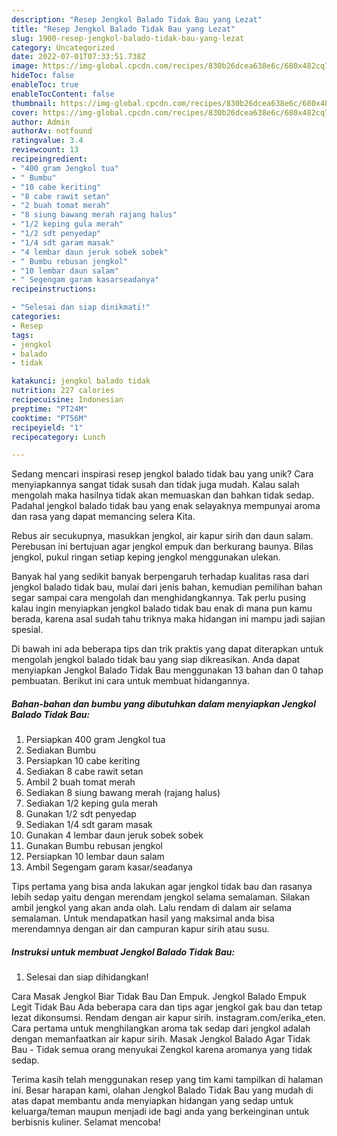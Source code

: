 ```yaml
---
description: "Resep Jengkol Balado Tidak Bau yang Lezat"
title: "Resep Jengkol Balado Tidak Bau yang Lezat"
slug: 1900-resep-jengkol-balado-tidak-bau-yang-lezat
category: Uncategorized
date: 2022-07-01T07:33:51.738Z
image: https://img-global.cpcdn.com/recipes/830b26dcea638e6c/680x482cq70/jengkol-balado-tidak-bau-foto-resep-utama.jpg
hideToc: false
enableToc: true
enableTocContent: false
thumbnail: https://img-global.cpcdn.com/recipes/830b26dcea638e6c/680x482cq70/jengkol-balado-tidak-bau-foto-resep-utama.jpg
cover: https://img-global.cpcdn.com/recipes/830b26dcea638e6c/680x482cq70/jengkol-balado-tidak-bau-foto-resep-utama.jpg
author: Admin
authorAv: notfound
ratingvalue: 3.4
reviewcount: 13
recipeingredient:
- "400 gram Jengkol tua"
- " Bumbu"
- "10 cabe keriting"
- "8 cabe rawit setan"
- "2 buah tomat merah"
- "8 siung bawang merah rajang halus"
- "1/2 keping gula merah"
- "1/2 sdt penyedap"
- "1/4 sdt garam masak"
- "4 lembar daun jeruk sobek sobek"
- " Bumbu rebusan jengkol"
- "10 lembar daun salam"
- " Segengam garam kasarseadanya"
recipeinstructions:

- "Selesai dan siap dinikmati!"
categories:
- Resep
tags:
- jengkol
- balado
- tidak

katakunci: jengkol balado tidak 
nutrition: 227 calories
recipecuisine: Indonesian
preptime: "PT24M"
cooktime: "PT56M"
recipeyield: "1"
recipecategory: Lunch

---
```





Sedang mencari inspirasi resep jengkol balado tidak bau yang unik? Cara menyiapkannya sangat tidak susah dan tidak juga mudah. Kalau salah mengolah maka hasilnya tidak akan memuaskan dan bahkan tidak sedap. Padahal jengkol balado tidak bau yang enak selayaknya mempunyai aroma dan rasa yang dapat memancing selera Kita.





Rebus air secukupnya, masukkan jengkol, air kapur sirih dan daun salam. Perebusan ini bertujuan agar jengkol empuk dan berkurang baunya. Bilas jengkol, pukul ringan setiap keping jengkol menggunakan ulekan.

Banyak hal yang sedikit banyak berpengaruh terhadap kualitas rasa dari jengkol balado tidak bau, mulai dari jenis bahan, kemudian pemilihan bahan segar sampai cara mengolah dan menghidangkannya. Tak perlu pusing kalau ingin menyiapkan jengkol balado tidak bau enak di mana pun kamu berada, karena asal sudah tahu triknya maka hidangan ini mampu jadi sajian spesial.






Di bawah ini ada beberapa tips dan trik praktis yang dapat diterapkan untuk mengolah jengkol balado tidak bau yang siap dikreasikan. Anda dapat menyiapkan Jengkol Balado Tidak Bau menggunakan 13 bahan dan 0 tahap pembuatan. Berikut ini cara untuk membuat hidangannya.

<!--inarticleads1-->

##### Bahan-bahan dan bumbu yang dibutuhkan dalam menyiapkan Jengkol Balado Tidak Bau:

1. Persiapkan 400 gram Jengkol tua
1. Sediakan  Bumbu
1. Persiapkan 10 cabe keriting
1. Sediakan 8 cabe rawit setan
1. Ambil 2 buah tomat merah
1. Sediakan 8 siung bawang merah (rajang halus)
1. Sediakan 1/2 keping gula merah
1. Gunakan 1/2 sdt penyedap
1. Sediakan 1/4 sdt garam masak
1. Gunakan 4 lembar daun jeruk sobek sobek
1. Gunakan  Bumbu rebusan jengkol
1. Persiapkan 10 lembar daun salam
1. Ambil  Segengam garam kasar/seadanya


Tips pertama yang bisa anda lakukan agar jengkol tidak bau dan rasanya lebih sedap yaitu dengan merendam jengkol selama semalaman. Silakan ambil jengkol yang akan anda olah. Lalu rendam di dalam air selama semalaman. Untuk mendapatkan hasil yang maksimal anda bisa merendamnya dengan air dan campuran kapur sirih atau susu. 

<!--inarticleads2-->

##### Instruksi untuk membuat Jengkol Balado Tidak Bau:


1. Selesai dan siap dihidangkan!

Cara Masak Jengkol Biar Tidak Bau Dan Empuk. Jengkol Balado Empuk Legit Tidak Bau Ada beberapa cara dan tips agar jengkol gak bau dan tetap lezat dikonsumsi. Rendam dengan air kapur sirih. instagram.com/erika_eten. Cara pertama untuk menghilangkan aroma tak sedap dari jengkol adalah dengan memanfaatkan air kapur sirih. Masak Jengkol Balado Agar Tidak Bau - Tidak semua orang menyukai Zengkol karena aromanya yang tidak sedap. 

Terima kasih telah menggunakan resep yang tim kami tampilkan di halaman ini. Besar harapan kami, olahan Jengkol Balado Tidak Bau yang mudah di atas dapat membantu anda menyiapkan hidangan yang sedap untuk keluarga/teman maupun menjadi ide bagi anda yang berkeinginan untuk berbisnis kuliner. Selamat mencoba!
